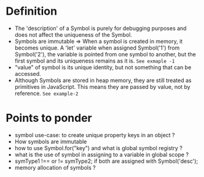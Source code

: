 # Definition
* The 'description' of a Symbol is purely for debugging purposes and does not affect the uniqueness of the Symbol.
* Symbols are immutable => When a symbol is created in memory, it becomes unique. A 'let' variable when assigned Symbol('1') from Symbol('2'), the variable is pointed from one symbol to another, but the first symbol and its uniqueness remains as it is. `See exmaple -1`
* "value" of symbol is its unique identity, but not something that can be accessed.
* Although Symbols are stored in heap memory, they are still treated as primitives in JavaScript. This means they are passed by value, not by reference. `See example-2`



# Points to ponder
* symbol use-case: to create unique property keys in an object ?
* How symbols are immutable
* how to use Symbol.for("key") and what is global symbol registry ?
* what is the use of symbol in assigning to a variable in global scope ?
* symType1 !== or != symType2; if both are assigned with Symbol('desc'); 
* memory allocation of symbols ?
